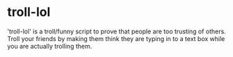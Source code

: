 troll-lol
=========

'troll-lol' is a troll/funny script to prove that people are too trusting of others. Troll your friends by making them think they are typing in to a text box while you are actually trolling them.

